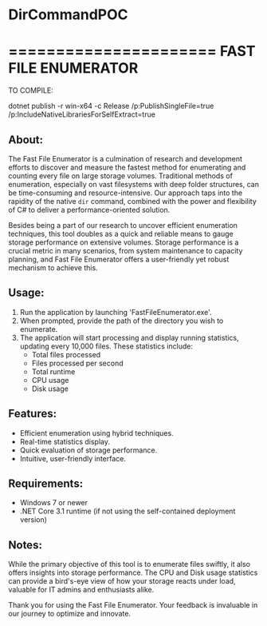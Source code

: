 # DirCommandPOC


======================
FAST FILE ENUMERATOR
======================

TO COMPILE:

dotnet publish -r win-x64 -c Release /p:PublishSingleFile=true /p:IncludeNativeLibrariesForSelfExtract=true

About:
------
The Fast File Enumerator is a culmination of research and development efforts to discover and measure the fastest method for enumerating and counting every file on large storage volumes. Traditional methods of enumeration, especially on vast filesystems with deep folder structures, can be time-consuming and resource-intensive. Our approach taps into the rapidity of the native `dir` command, combined with the power and flexibility of C# to deliver a performance-oriented solution.

Besides being a part of our research to uncover efficient enumeration techniques, this tool doubles as a quick and reliable means to gauge storage performance on extensive volumes. Storage performance is a crucial metric in many scenarios, from system maintenance to capacity planning, and Fast File Enumerator offers a user-friendly yet robust mechanism to achieve this.

Usage:
------
1. Run the application by launching 'FastFileEnumerator.exe'.
2. When prompted, provide the path of the directory you wish to enumerate.
3. The application will start processing and display running statistics, updating every 10,000 files. These statistics include:
    - Total files processed
    - Files processed per second
    - Total runtime
    - CPU usage
    - Disk usage

Features:
---------
- Efficient enumeration using hybrid techniques.
- Real-time statistics display.
- Quick evaluation of storage performance.
- Intuitive, user-friendly interface.

Requirements:
-------------
- Windows 7 or newer
- .NET Core 3.1 runtime (if not using the self-contained deployment version)

Notes:
------
While the primary objective of this tool is to enumerate files swiftly, it also offers insights into storage performance. The CPU and Disk usage statistics can provide a bird's-eye view of how your storage reacts under load, valuable for IT admins and enthusiasts alike.

Thank you for using the Fast File Enumerator. Your feedback is invaluable in our journey to optimize and innovate.

